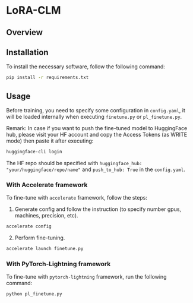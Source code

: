 # LoRA-CLM
## Overview

## Installation
To install the necessary software, follow the following command:
```bash
pip install -r requirements.txt
```

## Usage
Before training, you need to specify some configuration in `config.yaml`, it will be loaded internally when executing `finetune.py` or `pl_finetune.py`. 

Remark: In case if you want to push the fine-tuned model to HuggingFace hub, please visit your HF account and copy the Access Tokens (as WRITE mode) then paste it after executing:
```bash
huggingface-cli login
```
The HF repo should be specified with `huggingface_hub: "your/huggingface/repo/name"` and `push_to_hub: True` in the `config.yaml`.

### With Accelerate framework
To fine-tune with `accelerate` framework, follow the steps:

1. Generate config and follow the instruction (to specify number gpus, machines, precision, etc).
```bash
accelerate config
```

2. Perform fine-tuning.
```bash
accelerate launch finetune.py
```

### With PyTorch-Lightning framework
To fine-tune with `pytorch-lightning` framework, run the following command:
```bash
python pl_finetune.py
```